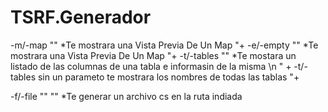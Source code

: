 # TSRF.Generador


-m/-map \"<Nombre De la Tabla>\" *Te mostrara una Vista Previa De Un Map "+
-e/-empty \"<Nombre De la Tabla>\" *Te mostrara una Vista Previa De Un Map "+
-t/-tables \"<Nombre De la Tabla>\" *Te mostara un listado de las columnas  de una tabla e informasin de la misma \n " +
-t/-tables sin un parameto te mostrara los nombres de todas las tablas  "+

-f/-file \"<Ruta>\" \"<Nombre de la tabla>\" *Te generar un archivo cs en la ruta indiada


